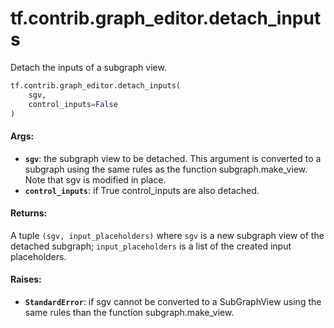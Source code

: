 <div itemscope itemtype="http://developers.google.com/ReferenceObject">
<meta itemprop="name" content="tf.contrib.graph_editor.detach_inputs" />
<meta itemprop="path" content="Stable" />
</div>

# tf.contrib.graph_editor.detach_inputs

Detach the inputs of a subgraph view.

``` python
tf.contrib.graph_editor.detach_inputs(
    sgv,
    control_inputs=False
)
```

<!-- Placeholder for "Used in" -->


#### Args:


* <b>`sgv`</b>: the subgraph view to be detached. This argument is converted to a
  subgraph using the same rules as the function subgraph.make_view.
  Note that sgv is modified in place.
* <b>`control_inputs`</b>: if True control_inputs are also detached.

#### Returns:

A tuple `(sgv, input_placeholders)` where
  `sgv` is a new subgraph view of the detached subgraph;
  `input_placeholders` is a list of the created input placeholders.


#### Raises:


* <b>`StandardError`</b>: if sgv cannot be converted to a SubGraphView using
  the same rules than the function subgraph.make_view.